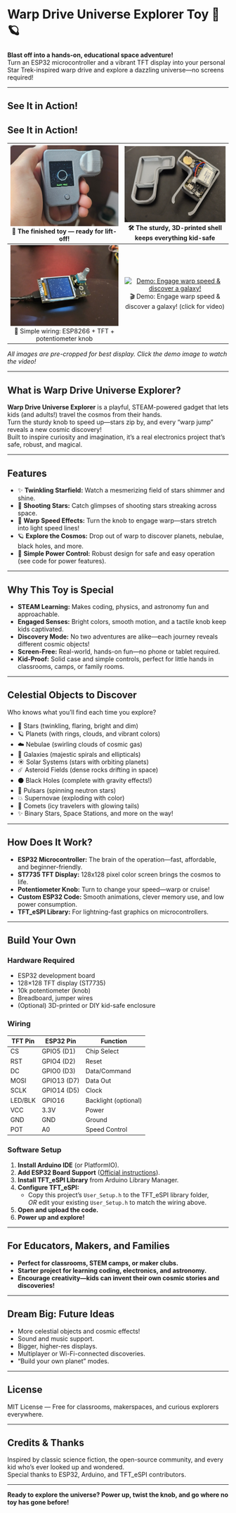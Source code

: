 
# Warp Drive Universe Explorer Toy 🚀🪐

**Blast off into a hands-on, educational space adventure!**  
Turn an ESP32 microcontroller and a vibrant TFT display into your personal Star Trek-inspired warp drive and explore a dazzling universe—no screens required!

---

## See It in Action!

## See It in Action!

| ![Toy](images/product_main.jpg) <br> 🌟 The finished toy — ready for lift-off! | ![3D Printed Shell](images/3d_printed_module.jpg) <br> 🛠️ The sturdy, 3D-printed shell keeps everything kid-safe |
|:---:|:---:|
| ![Setup](images/setup_photo.jpg) <br> 🔌 Simple wiring: ESP8266 + TFT + potentiometer knob | [![Demo: Engage warp speed & discover a galaxy!](images/demo_thumb.jpg)](images/demo.gif) <br> 🎬 Demo: Engage warp speed & discover a galaxy! (click for video) |


*All images are pre-cropped for best display. Click the demo image to watch the video!*

---

## What is Warp Drive Universe Explorer?

**Warp Drive Universe Explorer** is a playful, STEAM-powered gadget that lets kids (and adults!) travel the cosmos from their hands.  
Turn the sturdy knob to speed up—stars zip by, and every “warp jump” reveals a new cosmic discovery!  
Built to inspire curiosity and imagination, it’s a real electronics project that’s safe, robust, and magical.

---

## Features

- ✨ **Twinkling Starfield:** Watch a mesmerizing field of stars shimmer and shine.
- 🌠 **Shooting Stars:** Catch glimpses of shooting stars streaking across space.
- 🚀 **Warp Speed Effects:** Turn the knob to engage warp—stars stretch into light speed lines!
- 🪐 **Explore the Cosmos:** Drop out of warp to discover planets, nebulae, black holes, and more.
- 🔋 **Simple Power Control:** Robust design for safe and easy operation (see code for power features).

---

## Why This Toy is Special

- **STEAM Learning:** Makes coding, physics, and astronomy fun and approachable.
- **Engaged Senses:** Bright colors, smooth motion, and a tactile knob keep kids captivated.
- **Discovery Mode:** No two adventures are alike—each journey reveals different cosmic objects!
- **Screen-Free:** Real-world, hands-on fun—no phone or tablet required.
- **Kid-Proof:** Solid case and simple controls, perfect for little hands in classrooms, camps, or family rooms.

---

## Celestial Objects to Discover

Who knows what you’ll find each time you explore?

- 🌟 Stars (twinkling, flaring, bright and dim)
- 🪐 Planets (with rings, clouds, and vibrant colors)
- ☁️ Nebulae (swirling clouds of cosmic gas)
- 🌌 Galaxies (majestic spirals and ellipticals)
- ☀️ Solar Systems (stars with orbiting planets)
- ☄️ Asteroid Fields (dense rocks drifting in space)
- ⚫ Black Holes (complete with gravity effects!)
- 💫 Pulsars (spinning neutron stars)
- 💥 Supernovae (exploding with color)
- 🌠 Comets (icy travelers with glowing tails)
- ✨ Binary Stars, Space Stations, and more on the way!

---

## How Does It Work?

- **ESP32 Microcontroller:** The brain of the operation—fast, affordable, and beginner-friendly.
- **ST7735 TFT Display:** 128x128 pixel color screen brings the cosmos to life.
- **Potentiometer Knob:** Turn to change your speed—warp or cruise!
- **Custom ESP32 Code:** Smooth animations, clever memory use, and low power consumption.
- **TFT_eSPI Library:** For lightning-fast graphics on microcontrollers.

---

## Build Your Own

### Hardware Required

- ESP32 development board
- 128×128 TFT display (ST7735)
- 10k potentiometer (knob)
- Breadboard, jumper wires
- (Optional) 3D-printed or DIY kid-safe enclosure

### Wiring

| TFT Pin | ESP32 Pin     | Function        |
|---------|---------------|-----------------|
| CS      | GPIO5 (D1)    | Chip Select     |
| RST     | GPIO4 (D2)    | Reset           |
| DC      | GPIO0 (D3)    | Data/Command    |
| MOSI    | GPIO13 (D7)   | Data Out        |
| SCLK    | GPIO14 (D5)   | Clock           |
| LED/BLK | GPIO16        | Backlight (optional) |
| VCC     | 3.3V          | Power           |
| GND     | GND           | Ground          |
| POT     | A0            | Speed Control   |

### Software Setup

1. **Install Arduino IDE** (or PlatformIO).
2. **Add ESP32 Board Support** ([Official instructions](https://docs.espressif.com/projects/arduino-esp32/en/latest/installing.html)).
3. **Install TFT_eSPI Library** from Arduino Library Manager.
4. **Configure TFT_eSPI:**
    - Copy this project’s `User_Setup.h` to the TFT_eSPI library folder,  
      *OR* edit your existing `User_Setup.h` to match the wiring above.
5. **Open and upload the code.**
6. **Power up and explore!**

---

## For Educators, Makers, and Families

- **Perfect for classrooms, STEM camps, or maker clubs.**
- **Starter project for learning coding, electronics, and astronomy.**
- **Encourage creativity—kids can invent their own cosmic stories and discoveries!**

---

## Dream Big: Future Ideas

- More celestial objects and cosmic effects!
- Sound and music support.
- Bigger, higher-res displays.
- Multiplayer or Wi-Fi-connected discoveries.
- “Build your own planet” modes.

---

## License

MIT License — Free for classrooms, makerspaces, and curious explorers everywhere.

---

## Credits & Thanks

Inspired by classic science fiction, the open-source community, and every kid who’s ever looked up and wondered.  
Special thanks to ESP32, Arduino, and TFT_eSPI contributors.

---

**Ready to explore the universe? Power up, twist the knob, and go where no toy has gone before!**


